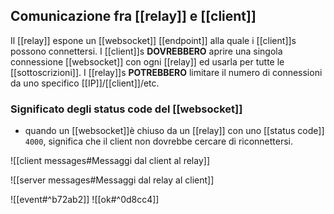 ## Comunicazione fra [[relay]] e [[client]]
Il [[relay]] espone un [[websocket]] [[endpoint]] alla quale i [[client]]s possono connettersi. I [[client]]s **DOVREBBERO** aprire una singola connessione [[websocket]] con ogni [[relay]] ed usarla per tutte le [[sottoscrizioni]]. I [[relay]]s **POTREBBERO** limitare il numero di connessioni da uno specifico [[IP]]/[[client]]/etc.

### Significato degli status code del [[websocket]]
* quando un [[websocket]]è chiuso da un [[relay]] con uno [[status code]] `4000`, significa che il client non dovrebbe cercare di riconnettersi.

![[client messages#Messaggi dal client al relay]]

![[server messages#Messaggi dal relay al client]]

![[event#^b72ab2]]
![[ok#^0d8cc4]]